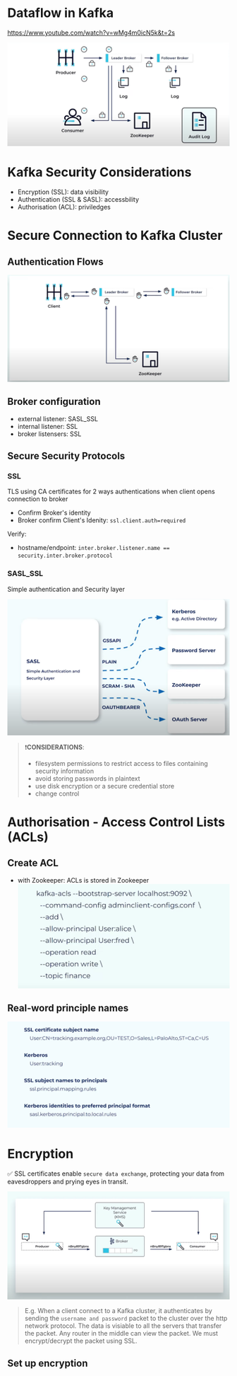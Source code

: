 # Dataflow in Kafka
https://www.youtube.com/watch?v=wMg4m0icN5k&t=2s

![alt text](.docs/dataflowkafka.png)

# Kafka Security Considerations
- Encryption (SSL): data visibility
- Authentication (SSL & SASL): accessbility
- Authorisation (ACL): priviledges

# Secure Connection to Kafka Cluster
## Authentication Flows
![alt text](.docs/authenticationflow.png)
## Broker configuration
- external listener: SASL_SSL
- internal listener: SSL
- broker listensers: SSL
## Secure Security Protocols
### SSL
TLS using CA certificates for 2 ways authentications when client opens connection to broker
- Confirm Broker's identity
- Broker confirm Client's Idenity: `ssl.client.auth=required`

Verify:
- hostname/endpoint: `inter.broker.listener.name == security.inter.broker.protocol`

### SASL_SSL
Simple authentication and Security layer

![alt text](.docs/ssal_mechanisms.png)

> ❗️**CONSIDERATIONS**:  
> - filesystem permissions to restrict access to files containing security information
> - avoid storing passwords in plaintext
> - use disk encryption or a secure credential store
> - change control


# Authorisation - Access Control Lists (ACLs)
## Create ACL
- with Zookeeper: ACLs is stored in Zookeeper
![alt text](.docs/acls.png)
## Real-word principle names
![alt text](.docs/principlenames.png)

# Encryption
✅ SSL certificates enable `secure data exchange`, protecting your data from eavesdroppers and prying eyes in transit.

![alt text](.docs/endtoend-encryption.png)

> E.g. When a client connect to a Kafka cluster, it authenticates by sending the `username and password` packet to the cluster over the http network protocol. The data is visiable to all the servers that transfer the packet. Any router in the middle can view the packet. We must encrypt/decrypt the packet using SSL.

## Set up encryption
